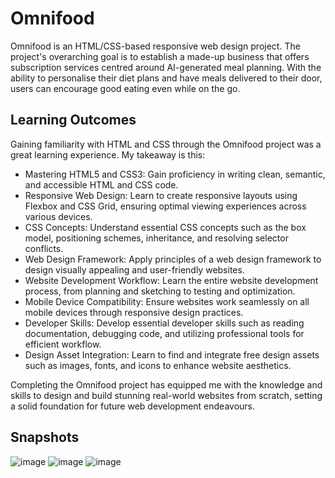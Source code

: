 # Omnifood
Omnifood is an HTML/CSS-based responsive web design project. The project's overarching goal is to establish a made-up business that offers subscription services centred around AI-generated meal planning. With the ability to personalise their diet plans and have meals delivered to their door, users can encourage good eating even while on the go.

## Learning Outcomes

Gaining familiarity with HTML and CSS through the Omnifood project was a great learning experience. My takeaway is this:

- Mastering HTML5 and CSS3: Gain proficiency in writing clean, semantic, and accessible HTML and CSS code.
- Responsive Web Design: Learn to create responsive layouts using Flexbox and CSS Grid, ensuring optimal viewing experiences across various devices.
- CSS Concepts: Understand essential CSS concepts such as the box model, positioning schemes, inheritance, and resolving selector conflicts.
- Web Design Framework: Apply principles of a web design framework to design visually appealing and user-friendly websites.
- Website Development Workflow: Learn the entire website development process, from planning and sketching to testing and optimization.
- Mobile Device Compatibility: Ensure websites work seamlessly on all mobile devices through responsive design practices.
- Developer Skills: Develop essential developer skills such as reading documentation, debugging code, and utilizing professional tools for efficient workflow.
- Design Asset Integration: Learn to find and integrate free design assets such as images, fonts, and icons to enhance website aesthetics.

Completing the Omnifood project has equipped me with the knowledge and skills to design and build stunning real-world websites from scratch, setting a solid foundation for future web development endeavours.


## Snapshots

![image](https://github.com/H4hmad/Omnifood-Project/assets/140472428/3c321a3f-f4d7-427b-a440-b6c1e3e22771)
![image](https://github.com/H4hmad/Omnifood-Project/assets/140472428/090a4786-97a8-471c-9f76-652ff7a5a2a8)
![image](https://github.com/H4hmad/Omnifood-Project/assets/140472428/6dfc4104-b216-4aa3-851e-2dc3fcc39849)
